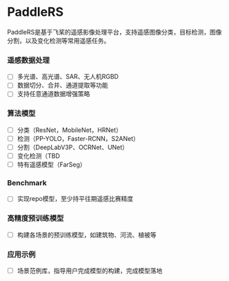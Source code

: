 # PaddleRS


PaddleRS是基于飞桨的遥感影像处理平台，支持遥感图像分类，目标检测，图像分割，以及变化检测等常用遥感任务。

### 遥感数据处理
- [ ] 多光谱、高光谱、SAR、无人机RGBD
- [ ] 数据切分、合并、通道提取等功能
- [ ] 支持任意通道数据增强策略
  
### 算法模型
- [ ] 分类（ResNet，MobileNet，HRNet）
- [ ] 检测（PP-YOLO，Faster-RCNN，S2ANet）
- [ ] 分割（DeepLabV3P、OCRNet、UNet）
- [ ] 变化检测（TBD
- [ ] 特有遥感模型（FarSeg）

### Benchmark
- [ ] 实现repo模型，至少持平往期遥感比赛精度

### 高精度预训练模型
- [ ] 构建各场景的预训练模型，如建筑物、河流、植被等

### 应用示例
- [ ] 场景范例库，指导用户完成模型的构建，完成模型落地